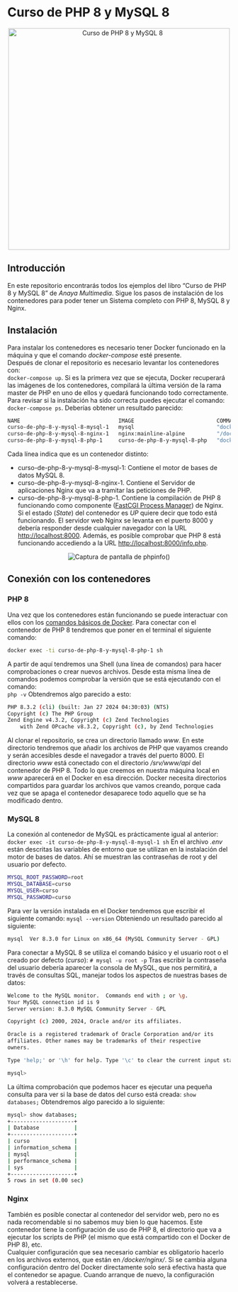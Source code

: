 # Curso de PHP 8 y MySQL 8
<p align="center">
<img src="images/libro.png" alt="Curso de PHP 8 y MySQL 8" width="500px">
</p>

## Introducción
En este repositorio encontrarás todos los ejemplos del libro “Curso de PHP 8 y MySQL 8” de _Anaya Multimedia_. Sigue los pasos de instalación de los contenedores para poder tener un Sistema completo con PHP 8, MySQL 8 y Nginx.
## Instalación
Para instalar los contenedores es necesario tener Docker funcionado en la máquina y que el comando _docker-compose_ esté presente.  
Después de clonar el repositorio es necesario levantar los contenedores con:  
`docker-compose up`. 
Si es la primera vez que se ejecuta, Docker recuperará las imágenes de los contenedores, compilará la última versión de la rama master de PHP en uno de ellos y quedará funcionando todo correctamente.  
Para revisar si la instalación ha sido correcta puedes ejecutar el comando:  
`docker-compose ps`. 
Deberías obtener un resultado parecido:
```sh
NAME                               IMAGE                          COMMAND                  SERVICE   CREATED         STATUS         PORTS
curso-de-php-8-y-mysql-8-mysql-1   mysql                          "docker-entrypoint.s…"   mysql     3 seconds ago   Up 2 seconds   0.0.0.0:3306->3306/tcp, 33060/tcp
curso-de-php-8-y-mysql-8-nginx-1   nginx:mainline-alpine          "/docker-entrypoint.…"   nginx     3 seconds ago   Up 2 seconds   0.0.0.0:8000->80/tcp, 0.0.0.0:8001->81/tcp, 0.0.0.0:8002->82/tcp
curso-de-php-8-y-mysql-8-php-1     curso-de-php-8-y-mysql-8-php   "docker-php-entrypoi…"   php       3 seconds ago   Up 2 seconds   0.0.0.0:3000->3000/tcp, 0.0.0.0:9000->9000/tcp
```

Cada línea indica que es un contenedor distinto:
- curso-de-php-8-y-mysql-8-mysql-1: Contiene el motor de bases de datos MySQL 8.
- curso-de-php-8-y-mysql-8-nginx-1. Contiene el Servidor de aplicaciones Nginx que va a tramitar las peticiones de PHP.
- curso-de-php-8-y-mysql-8-php-1. Contiene la compilación de PHP 8 funcionando como componente ([FastCGI Process Manager](https://www.php.net/manual/es/install.fpm.php "FastCGI Process Manager")) de Nginx.
Si el estado (_State_) del contenedor es _UP_ quiere decir que todo está funcionando. El servidor web Nginx se levanta en el puerto 8000 y debería responder desde cualquier navegador con la URL [http://localhost:8000](http://localhost:8000 "http://localhost:8000"). 
Además, es posible comprobar que PHP 8 está funcionando accediendo a la URL [http://localhost:8000/info.php](http://localhost:8000/info.php "http://localhost:8000/info.php").
<p align="center">
<img src="images/info.png" alt="Captura de pantalla de phpinfo()"/>
</p>

## Conexión con los contenedores
### PHP 8
Una vez que los contenedores están funcionando se puede interactuar con ellos con los [comandos básicos de Docker](https://cerebro-digital.com/panel/knowledgebase/63/Comandos-frecuentes-de-Docker.html "comandos básicos de Docker"). Para conectar con el contenedor de PHP 8 tendremos que poner en el terminal el siguiente comando:  
```bash
docker exec -ti curso-de-php-8-y-mysql-8-php-1 sh
```
A partir de aquí tendremos una Shell (una línea de comandos) para hacer comprobaciones o crear nuevos archivos. Desde esta misma línea de comandos podemos comprobar la versión que se está ejecutando con el comando:  
`php -v`
Obtendremos algo parecido a esto:
```sh
PHP 8.3.2 (cli) (built: Jan 27 2024 04:30:03) (NTS)
Copyright (c) The PHP Group
Zend Engine v4.3.2, Copyright (c) Zend Technologies
    with Zend OPcache v8.3.2, Copyright (c), by Zend Technologies
```
Al clonar el repositorio, se crea un directorio llamado _www_. En este directorio tendremos que añadir los archivos de PHP que vayamos creando y serán accesibles desde el navegador a través del puerto 8000. El directorio _www_ está conectado con el directorio _/srv/www/api_ del contenedor de PHP 8. Todo lo que creemos en nuestra máquina local en _www_ aparecerá en el Docker en esa dirección. Docker necesita directorios compartidos para guardar  los archivos que vamos creando, porque cada vez que se apaga el contenedor desaparece todo aquello que se ha modificado dentro.  
### MySQL 8
La conexión al contenedor de MySQL es prácticamente igual al anterior:  
`docker exec -it curso-de-php-8-y-mysql-8-mysql-1 sh`
En el archivo _.env_ están descritas las variables de entorno que se utilizan en la instalación del motor de bases de datos. Ahí se muestran las contraseñas de root y del usuario por defecto.
```sh
MYSQL_ROOT_PASSWORD=root
MYSQL_DATABASE=curso
MYSQL_USER=curso
MYSQL_PASSWORD=curso
```
Para ver la versión instalada en el Docker tendremos que escribir el siguiente comando:
`mysql --version`
Obteniendo un resultado parecido al siguiente:
```sh
mysql  Ver 8.3.0 for Linux on x86_64 (MySQL Community Server - GPL)
```
Para conectar a MySQL 8 se utiliza el comando básico y el usuario root o el creado por defecto (_curso_):
`# mysql -u root -p`
Tras escribir la contraseña del usuario debería aparecer la consola de MySQL, que nos permitirá, a través de consultas SQL, manejar todos los aspectos de nuestras bases de datos:
```bash
Welcome to the MySQL monitor.  Commands end with ; or \g.
Your MySQL connection id is 9
Server version: 8.3.0 MySQL Community Server - GPL

Copyright (c) 2000, 2024, Oracle and/or its affiliates.

Oracle is a registered trademark of Oracle Corporation and/or its
affiliates. Other names may be trademarks of their respective
owners.

Type 'help;' or '\h' for help. Type '\c' to clear the current input statement.

mysql> 
```
La última comprobación que podemos hacer es ejecutar una pequeña consulta para ver si la base de datos del curso está creada:
`show databases;`
Obtendremos algo parecido a lo siguiente:
```bash
mysql> show databases;
+--------------------+
| Database           |
+--------------------+
| curso              |
| information_schema |
| mysql              |
| performance_schema |
| sys                |
+--------------------+
5 rows in set (0.00 sec)
```
### Nginx
También es posible conectar al contenedor del servidor web, pero no es nada recomendable si no sabemos muy bien lo que hacemos. Este contenedor tiene la configuración de uso de PHP 8, el directorio que va a ejecutar los scripts de PHP (el mismo que está compartido con el Docker de PHP 8), etc.  
Cualquier configuración que sea necesario cambiar es obligatorio hacerlo en los archivos externos, que están en _/docker/nginx/_. Si se cambia alguna configuración dentro del Docker directamente solo será efectiva hasta que el contenedor se apague. Cuando arranque de nuevo, la configuración volverá a restablecerse.
